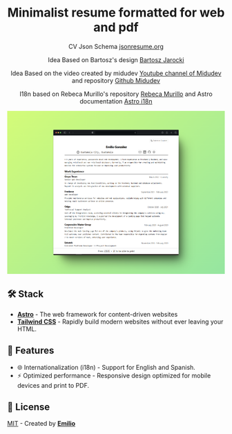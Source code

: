 <div align="center">
  <h1><strong>Minimalist resume formatted for web and pdf</strong></h1>
  <p>CV Json Schema <a href="https://jsonresume.org/schema/">jsonresume.org</a></p>
  <p>Idea Based on Bartosz's design <a href="https://github.com/BartoszJarocki/cv">Bartosz Jarocki</a></p>
  <p>Idea Based on the video created by midudev <a href="https://www.youtube.com/watch?v=Zwh92LTB-Bk">Youtube channel of Midudev</a> and repository <a href="https://github.com/midudev/minimalist-portfolio-json">Github Midudev</a></p>
  <p>I18n based on Rebeca Murillo's repository  <a href="https://github.com/rebecamurillo/astro-blog-i18n-starter">Rebeca Murillo</a> and Astro documentation <a href="https://docs.astro.build/en/guides/internationalization/">Astro i18n</a></p>
  <img src="./portada.png" />
</div>

## 🛠️ Stack
- [**Astro**](https://astro.build/) - The web framework for content-driven websites
- [**Tailwind CSS**](https://tailwindcss.com/) - Rapidly build modern websites without ever leaving your HTML.

## 🚀 Features
- 🌐 Internationalization (i18n) - Support for English and Spanish.
- ⚡ Optimized performance - Responsive design optimized for mobile devices and print to PDF.

## 🔑 License
[MIT](LICENSE) - Created by [**Emilio**](https://emiliogonzalez.dev)

